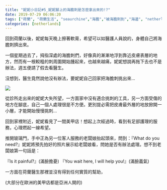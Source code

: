 ```yaml
---
title: "妮妮小日記#5_妮妮腳上的海膽刺是怎麼拿出來的!?"
date: 2019-07-29 06:06:20
tags: ["荷蘭", "荷蘭生活", "seaurchine","海膽","被海膽刺到","海邊", "netherlands", "Dutch", "Life", "DutchLife", "NL", "workinNetherlands", "lifeinNetherlands"]
categories: [netherlands]
---
```

回到荷蘭以後，妮妮每天晚上擦著軟膏，希望可以如醫護人員說的，身體自己將海膽刺擠出來。



一個星期過去了，拇指深處的海膽刺們，好像真的漸漸地浮到靠近皮膚表層的地方，然而有一根較粗的刺周圍開始腫起來，也越來越痛，妮妮想說再拖下去也不是辦法，週五便請了假去看醫生。



沒想到，醫生竟然說他沒有辦法，要妮妮自己回家把海膽刺挑出來…



![](/images/pedicure.JPG) 


<!--more-->


從診所走出來的妮妮大失所望，一方面家中沒有適合挑刺的工具，另一方面受傷的地方在腳底，自己一個人處理很是不方便。更別提必需把皮膚最外層的地放掀開一小層，才能開始慢慢挑刺…



回到家裡附近，妮妮看見了一間美甲店！想起上次經過時，看到有足部護理的服務，心理燃起一線希望。



推開玻璃門，手中正為另一位客人服務的老闆娘抬起頭來，問到：『What do you need?』妮妮將預先拍好的照片展示給老闆娘看，問她是否有辦法處理。想不到老闆娘第一句話是：



『Is it painful?』(滿臉擔憂)
『You wait here, I will help you!』(滿臉義氣)







一方面在荷蘭醫生那裡並沒有得到任何實質的幫助，





(大部分在歐洲的美甲店都是亞洲人開的)
